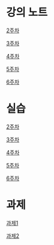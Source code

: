 # 강의 노트

[2주차]()

[3주차]()

[4주차]()

[5주차](https://github.com/qlkdkd/OOP/tree/main/%EA%B0%9D%EC%A7%80/week5)

[6주차]()
# 실습

[2주차]()

[3주차]()

[4주차]()

[5주차]()

[6주차]()

# 과제

[과제1]()

[과제2]()
